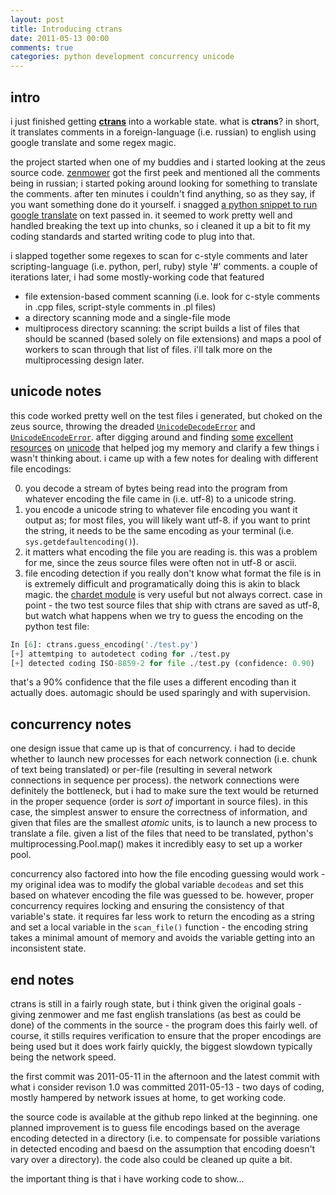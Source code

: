 ```yaml
---
layout: post
title: Introducing ctrans
date: 2011-05-13 00:00
comments: true
categories: python development concurrency unicode
---
```


intro
-----
i just finished getting **[ctrans](https://www.github.com/kisom/ctrans)** into
a workable state. what is **ctrans**? in short, it translates comments in a
foreign-language (i.e. russian) to english using google translate and some
regex magic.

the project started when one of my buddies and i started looking at the zeus
source code. [zenmower](https://www.github.com/clarke187/) got the first peek
and mentioned all the comments being in russian; i started poking around looking
for something to translate the comments. after ten minutes i couldn't find
anything, so as they say, if you want something done do it yourself. i snagged
[a python snippet to run google translate](http://www.halotis.com/2009/09/15/google-translate-api-python-script/)
on text passed in. it seemed to work pretty well and handled breaking the text
up into chunks, so i cleaned it up a bit to fit my coding standards and started
writing code to plug into that.

i slapped together some regexes to scan for c-style comments and later
scripting-language (i.e. python, perl, ruby) style '#' comments. a couple of
iterations later, i had some mostly-working code that featured
* file extension-based comment scanning (i.e. look for c-style comments in
.cpp files, script-style comments in .pl files)
* a directory scanning mode and a single-file mode
* multiprocess directory scanning: the script builds a list of files that should
be scanned (based solely on file extensions) and maps a pool of workers to scan
through that list of files. i'll talk more on the multiprocessing design later.

unicode notes
-------------
this code worked pretty well on the test files i generated, but choked on the
zeus source, throwing the dreaded
[`UnicodeDecodeError`](http://wiki.python.org/moin/UnicodeDecodeError) and
[`UnicodeEncodeError`](http://wiki.python.org/moin/UnicodeEncodeError). after
digging around and finding [some](http://effbot.org/zone/unicode-objects.htm)
[excellent](http://stackoverflow.com/questions/3588083/unicodeencodeerror-ascii-codec-cant-encode-character-u-xa3)
[resources](http://farmdev.com/talks/unicode/) on
[unicode](http://www.joelonsoftware.com/articles/Unicode.html) that helped jog
my memory and clarify a few things i wasn't thinking about. i came up with a
few notes for dealing with different file encodings:

0. you decode a stream of bytes being read into the program from whatever
encoding the file came in (i.e. utf-8) to a unicode string.
0. you encode a unicode string to whatever file encoding you want it output as;
for most files, you will likely want utf-8. if you want to print the string, it
needs to be the same encoding as your terminal (i.e.
`sys.getdefaultencoding()`).
0. it matters what encoding the file you are reading is. this was a problem for
me, since the zeus source files were often not in utf-8 or ascii.
0. file encoding detection if you really don't know what format the file is in
is extremely difficult and programatically doing this is akin to black magic.
the [chardet module](http://chardet.feedparser.org/) is very useful but not
always correct. case in point - the two test source files that ship with ctrans
are saved as utf-8, but watch what happens when we try to guess the encoding on
the python test file:

```python
In [6]: ctrans.guess_encoding('./test.py')
[+] attemtping to autodetect coding for ./test.py
[+] detected coding ISO-8859-2 for file ./test.py (confidence: 0.90)
```
     
that's a 90% confidence that the file uses a different encoding than it actually
does. automagic should be used sparingly and with supervision.

concurrency notes
-----------------
one design issue that came up is that of concurrency. i had to decide whether to
launch new processes for each network connection (i.e. chunk of text being
translated) or per-file (resulting in several network connections in sequence
per process). the network connections were definitely the bottleneck, but i had
to make sure the text would be returned in the proper sequence (order is _sort
of_ important in source files). in this case, the simplest answer to ensure
the correctness of information, and given that files are the smallest _atomic_
units, is to launch a new process to translate a file. given a list of the files
that need to be translated, python's multiprocessing.Pool.map() makes it
incredibly easy to set up a worker pool.

concurrency also factored into how the file encoding guessing would work -
my original idea was to modify the global variable `decodeas` and set this based
on whatever encoding the file was guessed to be. however, proper concurrency
requires locking and ensuring the consistency of that variable's state. it
requires far less work to return the encoding as a string and set a local
variable in the `scan_file()` function - the encoding string takes a minimal
amount of memory and avoids the variable getting into an inconsistent state.

end notes
---------
ctrans is still in a fairly rough state, but i think given the original goals -
giving zenmower and me fast english translations (as best as could be done) of
the comments in the source - the program does this fairly well. of course,
it stills requires verification to ensure that the proper encodings are being
used but it does work fairly quickly, the biggest slowdown typically being the
network speed.

the first commit was 2011-05-11 in the afternoon and the latest commit with
what i consider revison 1.0 was committed 2011-05-13 - two days of coding,
mostly hampered by network issues at home, to get working code.

the source code is available at the github repo linked at the beginning. one
planned improvement is to guess file encodings based on the average encoding
detected in a directory (i.e. to compensate for possible variations in detected
encoding and baesd on the assumption that encoding doesn't vary over a
directory). the code also could be cleaned up quite a bit.

the important thing is that i have working code to show...
